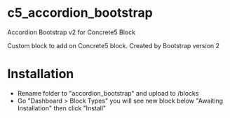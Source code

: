 # c5_accordion_bootstrap
Accordion Bootstrap v2 for Concrete5 Block

Custom block to add on Concrete5 block.
Created by Bootstrap version 2

# Installation
- Rename folder to "accordion_bootstrap" and upload to /blocks
- Go "Dashboard > Block Types" you will see new block below "Awaiting Installation" then click "Install"

